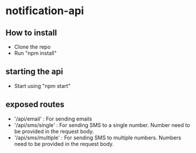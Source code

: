 # notification-api

## How to install
* Clone the repo
* Run "npm install"

## starting the api

* Start using "npm start"

## exposed routes

* '/api/email' : For sending emails
* '/api/sms/single' : For sending SMS to a single number. Number need to be provided in the request body.
* '/api/sms/multiple' : For sending SMS to multiple numbers. Numbers need to be provided in the request body.
